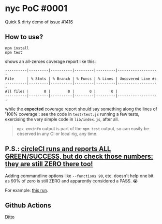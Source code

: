 # nyc PoC \#0001

Quick &amp; dirty demo of issue [\#1416](https://github.com/istanbuljs/nyc/issues/1416)

## How to use?

```
npm install
npm test
```

shows an all-zeroes coverage report like this:

```
----------|---------|----------|---------|---------|-------------------
File      | % Stmts | % Branch | % Funcs | % Lines | Uncovered Line #s
----------|---------|----------|---------|---------|-------------------
All files |       0 |        0 |       0 |       0 |
----------|---------|----------|---------|---------|-------------------
```

while the **expected** coverage report should say something along the lines of '100% coverage': see the code in `test/test.js` running a few tests, exercising the very simple code in `lib/index.js`, after all.

> `npx envinfo` output is part of the `npm test` output, so can easily be observed in any CI or local rig, any time.




## P.S.: [circleCI runs and reports ALL GREEN/SUCCESS, but do check those numbers: they are still ZERO there too!](https://app.circleci.com/pipelines/github/GerHobbelt/nyc-PoC-0001)

Adding commandline options like `--functions 90`, etc. doesn't help one bit as 90% of zero is still ZERO and apparently considered a PASS. 😭

For example: [this run](https://app.circleci.com/pipelines/github/GerHobbelt/nyc-PoC-0001/9/workflows/9f1ef696-55b4-4f91-8fff-79bc9733db45/jobs/25?invite=true#step-106-17).



## Github Actions

[Ditto](https://github.com/GerHobbelt/nyc-PoC-0001/runs/2992555611?check_suite_focus=true#step:7:18)

